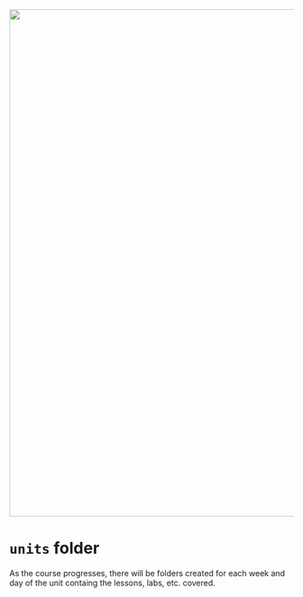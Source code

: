 <img src="https://i.imgur.com/XseXU8J.png" width="900">

# `units` folder

As the course progresses, there will be folders created for each week and day of the unit containg the lessons, labs, etc. covered.
